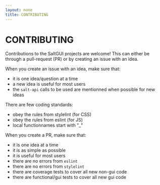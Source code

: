 ```yaml
---
layout: none
title: CONTRIBUTING
---
```

# CONTRIBUTING

Contributions to the SaltGUI projects are welcome!
This can either be through a pull-request (PR) or by creating an issue with an idea.

When you create an issue with an idea, make sure that:
* it is one idea/question at a time
* a new idea is useful for most users
* the `salt-api` calls to be used are mentionned when possible for new ideas

There are few coding standards:
* obey the rules from stylelint (for CSS)
* obey the rules from eslint (for JS)
* local functionnames start with "_"

When you create a PR, make sure that:
* it is one idea at a time
* it is as simple as possible
* it is useful for most users
* there are no errors from `eslint`
* there are no errors from `stylelint`
* there are coverage tests to cover all new non-gui code
* there are functional/gui tests to cover all new gui code
